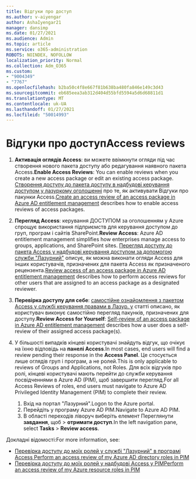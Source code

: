 ```yaml
---
title: Відгуки про доступ
ms.author: v-aiyengar
author: AshaIyengar21
manager: dansimp
ms.date: 01/27/2021
ms.audience: Admin
ms.topic: article
ms.service: o365-administration
ROBOTS: NOINDEX, NOFOLLOW
localization_priority: Normal
ms.collection: Adm_O365
ms.custom:
- "9004349"
- "7767"
ms.openlocfilehash: b2ba50c4f8e667f81b638ba480fa846e149c3d43
ms.sourcegitcommit: eb685eea3ab312d404d55bfd5594a5d6d68811d1
ms.translationtype: MT
ms.contentlocale: uk-UA
ms.lasthandoff: 01/27/2021
ms.locfileid: "50014993"
---
```

# <a name="access-reviews"></a><span data-ttu-id="f7d83-102">Відгуки про доступ</span><span class="sxs-lookup"><span data-stu-id="f7d83-102">Access reviews</span></span>

1. <span data-ttu-id="f7d83-103">**Активація оглядів Access**: ви можете ввімкнути огляди під час створення нового пакета доступу або редагування наявного пакета Access.</span><span class="sxs-lookup"><span data-stu-id="f7d83-103">**Enable Access Reviews**: You can enable reviews when you create a new access package or edit an existing access package.</span></span> <span data-ttu-id="f7d83-104">[Створення доступу до пакета доступу в надбудові керування доступом у лазуркому оголошенні](https://docs.microsoft.com/azure/active-directory/governance/entitlement-management-access-reviews-create) про те, як активувати Відгуки про пакунки Access.</span><span class="sxs-lookup"><span data-stu-id="f7d83-104">[Create an access review of an access package in Azure AD entitlement management](https://docs.microsoft.com/azure/active-directory/governance/entitlement-management-access-reviews-create) describes how to enable access reviews of access packages.</span></span>

1. <span data-ttu-id="f7d83-105">**Перегляд Access**: керування ДОСТУПОМ за оголошенням у Azure спрощує використання підприємств для керування доступом до груп, програм і сайтів SharePoint.</span><span class="sxs-lookup"><span data-stu-id="f7d83-105">**Review Access**: Azure AD entitlement management simplifies how enterprises manage access to groups, applications, and SharePoint sites.</span></span> <span data-ttu-id="f7d83-106">[Перегляд доступу до пакета Access у надбудові керування доступом за допомогою служби "Лазурний"](https://docs.microsoft.com/azure/active-directory/governance/entitlement-management-access-reviews-create) описує, як можна виконати огляди Access для інших користувачів, призначених для пакета Access як призначеного рецензента.</span><span class="sxs-lookup"><span data-stu-id="f7d83-106">[Review access of an access package in Azure AD entitlement management](https://docs.microsoft.com/azure/active-directory/governance/entitlement-management-access-reviews-create) describes how to perform access reviews for other users that are assigned to an access package as a designated reviewer.</span></span>

1. <span data-ttu-id="f7d83-107">**Перевірка доступу для себе**: [самостійне ознайомлення з пакетом Access у службі керування правами в Лазур. у](https://docs.microsoft.com/azure/active-directory/governance/entitlement-management-access-reviews-self-review) статті описано, як користувач виконує самостійно перегляд пакунків, призначених для доступу.</span><span class="sxs-lookup"><span data-stu-id="f7d83-107">**Review Access for Yourself**: [Self-review of an access package in Azure AD entitlement management](https://docs.microsoft.com/azure/active-directory/governance/entitlement-management-access-reviews-self-review) describes how a user does a self-review of their assigned access package(s).</span></span>

1. <span data-ttu-id="f7d83-108">У більшості випадків кінцеві користувачі знайдуть відгук, що очікує на їхню відповідь на **панелі Access**.</span><span class="sxs-lookup"><span data-stu-id="f7d83-108">In most cases, end users will find a review pending their response in the **Access Panel**.</span></span> <span data-ttu-id="f7d83-109">Це стосується лише оглядів груп і програм, а не ролей.</span><span class="sxs-lookup"><span data-stu-id="f7d83-109">This is only applicable to reviews of Groups and Applications, not Roles.</span></span> <span data-ttu-id="f7d83-110">Для всіх відгуків про ролі, кінцеві користувачі мають перейти до служби керування посвідченнями в Azure AD (PIM), щоб завершити перегляд.</span><span class="sxs-lookup"><span data-stu-id="f7d83-110">For all Access Reviews of roles, end users must navigate to Azure AD Privileged Identity Management (PIM) to complete their review.</span></span>

    1. <span data-ttu-id="f7d83-111">Вхід на портал "Лазурний".</span><span class="sxs-lookup"><span data-stu-id="f7d83-111">Logon to the Azure portal.</span></span>
    2. <span data-ttu-id="f7d83-112">Перейдіть у програму Azure AD PIM.</span><span class="sxs-lookup"><span data-stu-id="f7d83-112">Navigate to Azure AD PIM.</span></span>
    3. <span data-ttu-id="f7d83-113">В області переходів ліворуч виберіть елемент Переглянути **завдання**, щоб  >  **отримати доступ**.</span><span class="sxs-lookup"><span data-stu-id="f7d83-113">In the left navigation pane, select **Tasks** > **Review access**.</span></span>
    
<span data-ttu-id="f7d83-114">Докладні відомості:</span><span class="sxs-lookup"><span data-stu-id="f7d83-114">For more information, see:</span></span>

- [<span data-ttu-id="f7d83-115">Перевірка доступу до моїх ролей у службі "Лазурний" в програмі Access </span><span class="sxs-lookup"><span data-stu-id="f7d83-115">Perform an access review of my Azure AD directory roles in PIM </span></span>](https://docs.microsoft.com/azure/active-directory/privileged-identity-management/pim-how-to-perform-security-review/)
- [<span data-ttu-id="f7d83-116">Перевірка доступу до моїх ролей у надбудові Access у PIM</span><span class="sxs-lookup"><span data-stu-id="f7d83-116">Perform an access review of my Azure resource roles in PIM</span></span>](https://docs.microsoft.com/azure/active-directory/privileged-identity-management/pim-resource-roles-perform-access-review/)